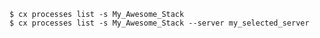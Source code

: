 <!-- usedin: [ _includes/_inlines/Toolbelt/common/toolbelt_processes/toolbelt_processes_example-1.md] -->

```
$ cx processes list -s My_Awesome_Stack
$ cx processes list -s My_Awesome_Stack --server my_selected_server
```
